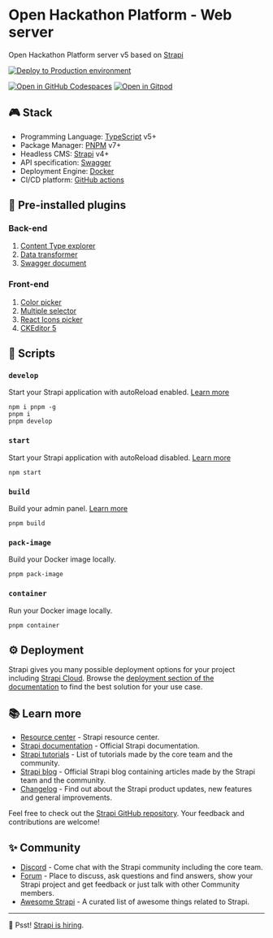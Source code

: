 # Open Hackathon Platform - Web server

Open Hackathon Platform server v5 based on [Strapi][6]

[![Deploy to Production environment](https://github.com/kaiyuanshe/OpenHackathon-server/actions/workflows/deploy-production.yml/badge.svg)][1]

[![Open in GitHub Codespaces](https://github.com/codespaces/badge.svg)][2]
[![Open in Gitpod](https://gitpod.io/button/open-in-gitpod.svg)][3]

## 🎮 Stack

- Programming Language: [TypeScript][4] v5+
- Package Manager: [PNPM][5] v7+
- Headless CMS: [Strapi][6] v4+
- API specification: [Swagger][7]
- Deployment Engine: [Docker][8]
- CI/CD platform: [GitHub actions][9]

## 🔌 Pre-installed plugins

### Back-end

1.  [Content Type explorer][10]
2.  [Data transformer][11]
3.  [Swagger document][12]

### Front-end

1.  [Color picker][13]
2.  [Multiple selector][14]
3.  [React Icons picker][15]
4.  [CKEditor 5][16]

## 🚀 Scripts

### `develop`

Start your Strapi application with autoReload enabled. [Learn more][17]

```shell
npm i pnpm -g
pnpm i
pnpm develop
```

### `start`

Start your Strapi application with autoReload disabled. [Learn more][18]

```shell
npm start
```

### `build`

Build your admin panel. [Learn more][19]

```shell
pnpm build
```

### `pack-image`

Build your Docker image locally.

```shell
pnpm pack-image
```

### `container`

Run your Docker image locally.

```shell
pnpm container
```

## ⚙️ Deployment

Strapi gives you many possible deployment options for your project including [Strapi Cloud][20]. Browse the [deployment section of the documentation][21] to find the best solution for your use case.

## 📚 Learn more

- [Resource center][22] - Strapi resource center.
- [Strapi documentation][23] - Official Strapi documentation.
- [Strapi tutorials][24] - List of tutorials made by the core team and the community.
- [Strapi blog][25] - Official Strapi blog containing articles made by the Strapi team and the community.
- [Changelog][26] - Find out about the Strapi product updates, new features and general improvements.

Feel free to check out the [Strapi GitHub repository][27]. Your feedback and contributions are welcome!

## ✨ Community

- [Discord][28] - Come chat with the Strapi community including the core team.
- [Forum][29] - Place to discuss, ask questions and find answers, show your Strapi project and get feedback or just talk with other Community members.
- [Awesome Strapi][30] - A curated list of awesome things related to Strapi.

---

🤫 Psst! [Strapi is hiring][31].

[1]: https://github.com/kaiyuanshe/OpenHackathon-server/actions/workflows/deploy-production.yml
[2]: https://codespaces.new/kaiyuanshe/OpenHackathon-server
[3]: https://gitpod.io/?autostart=true#https://github.com/kaiyuanshe/OpenHackathon-server
[4]: https://www.typescriptlang.org/
[5]: https://pnpm.io/
[6]: https://strapi.io/
[7]: https://swagger.io/
[8]: https://www.docker.com/
[9]: https://github.com/features/actions
[10]: https://github.com/shahriarkh/strapi-content-type-explorer
[11]: https://github.com/ComfortablyCoding/strapi-plugin-transformer
[12]: https://github.com/strapi/strapi/tree/develop/packages/plugins/documentation
[13]: https://github.com/strapi/strapi/tree/develop/packages/plugins/color-picker
[14]: https://github.com/Zaydme/strapi-plugin-multi-select
[15]: https://github.com/DanielPantle/strapi-plugin-react-icons
[16]: https://github.com/ckeditor/strapi-plugin-ckeditor
[17]: https://docs.strapi.io/dev-docs/cli#strapi-develop
[18]: https://docs.strapi.io/dev-docs/cli#strapi-start
[19]: https://docs.strapi.io/dev-docs/cli#strapi-build
[20]: https://cloud.strapi.io/
[21]: https://docs.strapi.io/dev-docs/deployment
[22]: https://strapi.io/resource-center
[23]: https://docs.strapi.io/
[24]: https://strapi.io/tutorials
[25]: https://strapi.io/blog
[26]: https://strapi.io/changelog
[27]: https://github.com/strapi/strapi
[28]: https://discord.strapi.io/
[29]: https://forum.strapi.io/
[30]: https://github.com/strapi/awesome-strapi
[31]: https://strapi.io/careers
